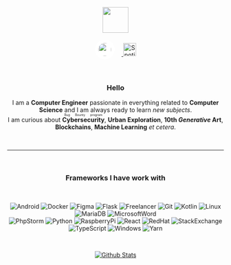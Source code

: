 <div align="center">
  <img width="60" height="60" src="https://avatars.githubusercontent.com/u/32619816?s=400&u=f2365901fa162cb6b07fab6640743c86b9a77ba2&v=4" />
  <br>
  <div style="margin-bottom: 1rem; margin-top: 1rem;">
    <a href="mailto:sissel@[].{}" target="_blank" rel="nofollow">
      <img src="https://simpleicons.org/icons/protonmail.svg" width="30px" style="background: #fff; border-radius: 50px; padding: 0.5rem; margin-right: 1rem;">
    </a>
    <a href="https://open.spotify.com/artist/2GuyBEQIm7jzDzdSNTjPQe" target="_blank" rel="nofollow">
      <img alt="Spotify" width="30px" src="https://user-images.githubusercontent.com/43545812/144035120-1ad5169b-91c7-4078-bef9-6a82c733f373.png" style="max-width: 100%;">
    </a>
  </div>
  <br>
  <h3>Hello</h3>
  <p> I am a <b>Computer Engineer</b> passionate in everything related to <strong>Computer Science</strong> and I am always ready to learn <i>new subjects</i>. <br> I am curious about <ruby><b>Cybersecurity</b><rp>(</rp><rt>Bug Bounty program</rt><rp>)</rp></ruby>, <b>Urban Exploration</b>, <b>10th <i>Generative</i> Art</b>, <b>Blockchains</b>, <b>Machine Learning</b> <i>et cetera</i>. </p>
  <br>
  <hr>
  <br>
  <h3>Frameworks I have work with</h3>
  <br>
  <p>
    <img alt="Android" src="https://img.shields.io/badge/Android-3DDC84?style=flat&logo=android&logoColor=white" />
    <img alt="Docker" src="https://img.shields.io/badge/Docker-0db7ed?&style=flat&logo=docker&logoColor=white" />
    <img alt="Figma" src="https://img.shields.io/badge/Figma-F24E1E?style=flat&logo=figma&logoColor=white" />
    <img alt="Flask" src="https://img.shields.io/badge/Flask-000.svg?style=flat&logo=flask&logoColor=white" />
    <img alt="Freelancer" src="https://img.shields.io/badge/Freelancer-29B2FE?style=flat&logo=Freelancer&logoColor=white" />
    <img alt="Git" src="https://img.shields.io/badge/Git-F05032?style=flat&logo=git&logoColor=white" />
    <img alt="Kotlin" src="https://img.shields.io/badge/Kotlin-0095D5?&style=flat&logo=kotlin&logoColor=white" />
    <img alt="Linux" src="https://img.shields.io/badge/Linux-FCA000?style=flat&logo=linux&logoColor=white" />
    <img alt="MariaDB" src="https://img.shields.io/badge/MariaDB-003545?style=flat&logo=mariadb&logoColor=white" />
    <img alt="MicrosoftWord" src="https://img.shields.io/badge/Microsoft_Word-2B579A?style=flat&logo=microsoft-word&logoColor=white" />
    <br>
    <img alt="PhpStorm" src="https://img.shields.io/badge/PhpStorm-143?style=flat&logo=phpstorm&color=darkorchid&logoColor=white&labelColor=darkorchid" />
    <img alt="Python" src="https://img.shields.io/badge/Python-3776AB?&style=flat&logo=python&logoColor=ffdd54" />
    <img alt="RaspberryPi" src="https://img.shields.io/badge/RaspberryPi-C51A4A?style=flat&logo=Raspberry-Pi&logoColor=white" />
    <img alt="React" src="https://img.shields.io/badge/React-20232a?style=flat&logo=react&logoColor=61DAFB" />
    <img alt="RedHat" src="https://img.shields.io/badge/Red_Hat-EE0000?style=flat&logo=redhat&logoColor=white" />
    <img alt="StackExchange" src="https://img.shields.io/badge/Stack_Exchange-000000.svg?style=flat&logo=StackExchange&logoColor=white" />
    <img alt="TypeScript" src="https://img.shields.io/badge/TypeScript-007ACC.svg?style=flat&logo=typescript&logoColor=white" />
    <img alt="Windows" src="https://img.shields.io/badge/Windows-0078D6?style=flat&logo=windows&logoColor=white" />
    <img alt="Yarn" src="https://img.shields.io/badge/Yarn-2C8EBB?style=flat&logo=yarn&logoColor=white" />
  </p>
  <br>
  <p align="center" dir="auto">
    <a target="_blank" rel="noopener noreferrer" href="https://raw.githubusercontent.com/bornmay/bornmay/Update/svg/Bottom.svg">
      <img src="https://raw.githubusercontent.com/bornmay/bornmay/Update/svg/Bottom.svg" alt="Github Stats" style="max-width: 100%;">
    </a>
  </p>
</div>
